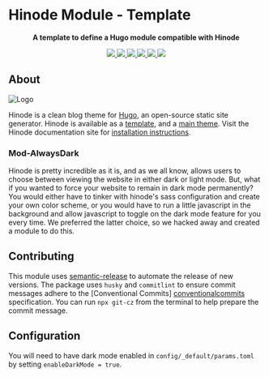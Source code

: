 # Hinode Module - Template

<!-- Tagline -->
<p align="center">
    <b>A template to define a Hugo module compatible with Hinode</b>
    <br />
</p>

<!-- Badges -->
<p align="center">
    <a href="https://gohugo.io" alt="Hugo website">
        <img src="https://img.shields.io/badge/generator-hugo-brightgreen">
    </a>
    <a href="https://gethinode.com" alt="Hinode theme">
        <img src="https://img.shields.io/badge/theme-hinode-blue">
    </a>
    <a href="https://github.com/anoduck/mod-alwaysdark/commits/main" alt="Last commit">
        <img src="https://img.shields.io/github/last-commit/anoduck/mod-alwaysdark.svg">
    </a>
    <a href="https://github.com/anoduck/mod-alwaysdark/issues" alt="Issues">
        <img src="https://img.shields.io/github/issues/anoduck/mod-alwaysdark.svg">
    </a>
    <a href="https://github.com/anoduck/mod-alwaysdark/pulls" alt="Pulls">
        <img src="https://img.shields.io/github/issues-pr-raw/anoduck/mod-alwaysdark.svg">
    </a>
    <a href="https://github.com/anoduck/mod-alwaysdark/blob/main/LICENSE" alt="License">
        <img src="https://img.shields.io/github/license/anoduck/mod-alwaysdark">
    </a>
</p>

## About

![Logo](https://raw.githubusercontent.com/gethinode/hinode/main/static/img/logo.png)

Hinode is a clean blog theme for [Hugo][hugo], an open-source static site generator. Hinode is available as a
[template][repository_template], and a [main theme][repository]. <!-- This repository maintains a Hugo module to add
[module][module] to a Hinode site. --> Visit the Hinode documentation site for [installation instructions][hinode_docs].


### Mod-AlwaysDark

Hinode is pretty incredible as it is, and as we all know, allows users to choose between viewing the website in either
dark or light mode. But, what if you wanted to force your website to remain in dark mode permanently? You would either
have to tinker with hinode's sass configuration and create your own color scheme, or you would have to run a little
javascript in the background and allow javascript to toggle on the dark mode feature for you every time. We preferred
the latter choice, so we hacked away and created a module to do this.

## Contributing

This module uses [semantic-release][semantic-release] to automate the release of new versions. The package uses `husky`
and `commitlint` to ensure commit messages adhere to the [Conventional Commits] [conventionalcommits] specification. You
can run `npx git-cz` from the terminal to help prepare the commit message.

## Configuration

You will need to have dark mode enabled in `config/_default/params.toml` by setting `enableDarkMode = true`.

<!-- MARKDOWN LINKS -->
[hugo]: https://gohugo.io
[hinode_docs]: https://gethinode.com
<!-- [module]: https://example.com -->
[repository]: https://github.com/gethinode/hinode.git
[repository_template]: https://github.com/gethinode/template.git
[conventionalcommits]: https://www.conventionalcommits.org
[husky]: https://typicode.github.io/husky/
[semantic-release]: https://semantic-release.gitbook.io/
